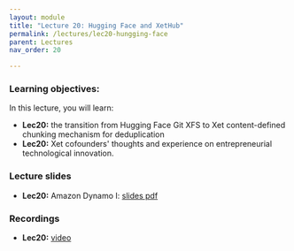```yaml
---
layout: module
title: "Lecture 20: Hugging Face and XetHub"
permalink: /lectures/lec20-hungging-face
parent: Lectures
nav_order: 20

---
```


### Learning objectives:

In this lecture, you will learn:

* **Lec20:** the transition from Hugging Face Git XFS to Xet content-defined chunking mechanism for deduplication
* **Lec20:** Xet cofounders' thoughts and experience on entrepreneurial technological innovation. 



### Lecture slides

* **Lec20:** Amazon Dynamo I: [slides pdf](https://edstem.org/us/courses/72907/discussion/6629329)


### Recordings

* **Lec20:** [video](https://edstem.org/us/courses/72907/discussion/6629309)


